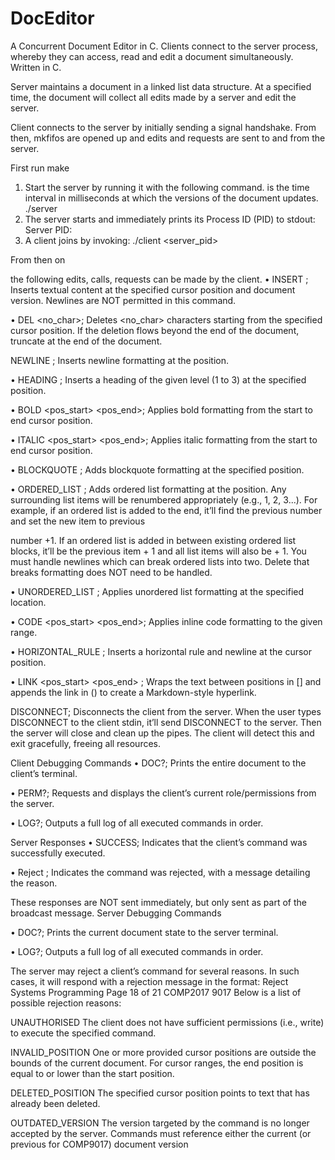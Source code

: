 # DocEditor
A Concurrent Document Editor in C.  Clients connect to the server process, whereby they can access, read and edit a document simultaneously.
Written in C.

Server maintains a document in a linked list data structure.  At a specified time, the document will collect all edits made by a server and edit the server.

Client connects to the server by initially sending a signal handshake.  From then, mkfifos are opened up and edits and requests are sent to and from the server.

First run make

1. Start the server by running it with the following command.
<TIME INTERVAL> is the time interval in milliseconds at which the versions of the document updates.
./server <TIME INTERVAL>
3. The server starts and immediately prints its Process ID (PID) to stdout:
Server PID: <pid>
4. A client joins by invoking:
./client <server_pid> <username>

From then on

the following edits, calls, requests can be made by the client.
•  INSERT <pos> <content>; Inserts textual content at the specified cursor position
and document version. Newlines are NOT permitted in this command.

• DEL <pos> <no_char>; Deletes <no_char> characters starting from the specified
cursor position. If the deletion flows beyond the end of the document, truncate at the end
of the document.

NEWLINE <pos>; Inserts newline formatting at the position.

• HEADING <level> <pos>; Inserts a heading of the given level (1 to 3) at the specified position.

• BOLD <pos_start> <pos_end>; Applies bold formatting from the start to end
cursor position.

• ITALIC <pos_start> <pos_end>; Applies italic formatting from the start to end
cursor position.

• BLOCKQUOTE <pos>; Adds blockquote formatting at the specified position.

• ORDERED_LIST <pos>; Adds ordered list formatting at the position. Any surrounding list items will be renumbered appropriately (e.g., 1, 2, 3...). For example, if an ordered
list is added to the end, it’ll find the previous number and set the new item to previous

number +1. If an ordered list is added in between existing ordered list blocks, it’ll be the
previous item + 1 and all list items will also be + 1. You must handle newlines which can
break ordered lists into two. Delete that breaks formatting does NOT need to be handled.

• UNORDERED_LIST <pos>; Applies unordered list formatting at the specified location.

• CODE <pos_start> <pos_end>; Applies inline code formatting to the given range.

• HORIZONTAL_RULE <pos>; Inserts a horizontal rule and newline at the cursor position.

• LINK <pos_start> <pos_end> <link>; Wraps the text between positions in
[] and appends the link in () to create a Markdown-style hyperlink.

DISCONNECT; Disconnects the client from the server. When the user types DISCONNECT to the client stdin, it’ll send DISCONNECT to the server. Then the server will
close and clean up the pipes. The client will detect this and exit gracefully, freeing all
resources.

Client Debugging Commands
• DOC?; Prints the entire document to the client’s terminal.

• PERM?; Requests and displays the client’s current role/permissions from the server.

• LOG?; Outputs a full log of all executed commands in order.


Server Responses
• SUCCESS; Indicates that the client’s command was successfully executed.

• Reject <reason>; Indicates the command was rejected, with a message detailing
the reason.

These responses are NOT sent immediately, but only sent as part of the broadcast message.
Server Debugging Commands

• DOC?; Prints the current document state to the server terminal.

• LOG?; Outputs a full log of all executed commands in order.

The server may reject a client’s command for several reasons. In such cases, it will respond
with a rejection message in the format:
Reject <reason>
Systems Programming Page 18 of 21
COMP2017 9017
Below is a list of possible rejection reasons:

UNAUTHORISED The client does not have sufficient permissions (i.e., write) to execute the
specified command.

INVALID_POSITION One or more provided cursor positions are outside the bounds of the
current document. For cursor ranges, the end position is equal to or lower than the start
position.

DELETED_POSITION The specified cursor position points to text that has already been deleted.

OUTDATED_VERSION The version targeted by the command is no longer accepted by the
server. Commands must reference either the current (or previous for COMP9017) document version


